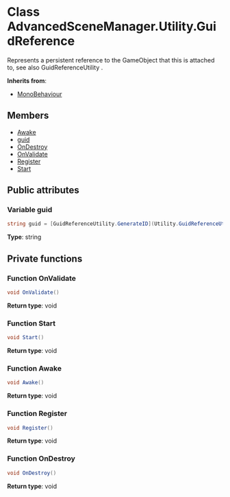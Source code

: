 <a id="Utility.GuidReference"></a>
# Class AdvancedSceneManager.Utility.GuidReference






Represents a persistent reference to the GameObject that this is attached to, see also GuidReferenceUtility .



**Inherits from**:

* [MonoBehaviour](undefined.md#undefined)

## Members

* [Awake](Utility.GuidReference.md#Utility.GuidReference_1ae4b513cddd594f1c359e4f0a3e79a8c6)
* [guid](Utility.GuidReference.md#Utility.GuidReference_1a29a064833d998adc3aaf62bf96d5633d)
* [OnDestroy](Utility.GuidReference.md#Utility.GuidReference_1ac54ce402cec4f1d67a1cef4db841d26d)
* [OnValidate](Utility.GuidReference.md#Utility.GuidReference_1a755e7a04dbc0bc114ebd52997a9a2a42)
* [Register](Utility.GuidReference.md#Utility.GuidReference_1a70e7dab548be6d37f79761988ec8222c)
* [Start](Utility.GuidReference.md#Utility.GuidReference_1a07aaf1227e4d645f15e0a964f54ef291)

## Public attributes

<a id="Utility.GuidReference_1a29a064833d998adc3aaf62bf96d5633d"></a>
### Variable guid





```csharp
string guid = [GuidReferenceUtility.GenerateID](Utility.GuidReferenceUtility.md#Utility.GuidReferenceUtility_1a17da619efc12886a8be9f488a2d1dae5)()
```







**Type**: string





## Private functions

<a id="Utility.GuidReference_1a755e7a04dbc0bc114ebd52997a9a2a42"></a>
### Function OnValidate



```csharp
void OnValidate()
```







**Return type**: void





<a id="Utility.GuidReference_1a07aaf1227e4d645f15e0a964f54ef291"></a>
### Function Start



```csharp
void Start()
```







**Return type**: void





<a id="Utility.GuidReference_1ae4b513cddd594f1c359e4f0a3e79a8c6"></a>
### Function Awake



```csharp
void Awake()
```







**Return type**: void





<a id="Utility.GuidReference_1a70e7dab548be6d37f79761988ec8222c"></a>
### Function Register



```csharp
void Register()
```







**Return type**: void





<a id="Utility.GuidReference_1ac54ce402cec4f1d67a1cef4db841d26d"></a>
### Function OnDestroy



```csharp
void OnDestroy()
```







**Return type**: void






[static]: https://img.shields.io/badge/-static-lightgrey (static)



